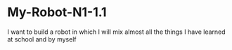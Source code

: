 # My-Robot-N1-1.1
I want to build a robot in which I will mix almost all the things I have learned at school and by myself
